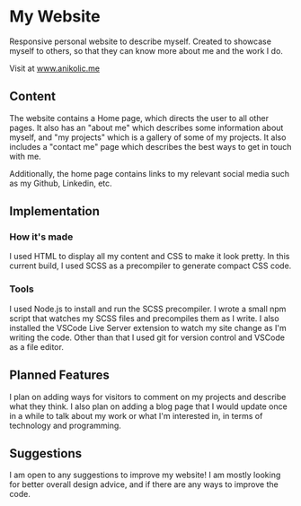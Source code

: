 # My Website
Responsive personal website to describe myself. Created to showcase
myself to others, so that they can know more about me and the work I do.

Visit at www.anikolic.me

## Content
The website contains a Home page, which directs the user to all other pages.
It also has an "about me" which describes some information about myself, 
and "my projects" which is a gallery of some of my projects. It also includes
a "contact me" page which describes the best ways to get in touch with me.

Additionally, the home page contains links to my relevant social media such as
my Github, Linkedin, etc.

## Implementation

### How it's made
I used HTML to display all my content and CSS to make it look pretty.
In this current build, I used SCSS as a precompiler to generate
compact CSS code.

### Tools
I used Node.js to install and run the SCSS precompiler. I wrote a small npm script
that watches my SCSS files and precompiles them as I write. I also installed the
VSCode Live Server extension to watch my site change as I'm writing the code.
Other than that I used git for version control and VSCode as a file editor.

## Planned Features
I plan on adding ways for visitors to comment on my projects and describe what they think.
I also plan on adding a blog page that I would update once in a while to talk about
my work or what I'm interested in, in terms of technology and programming.

## Suggestions
I am open to any suggestions to improve my website! I am mostly looking for better overall 
design advice, and if there are any ways to improve the code.
